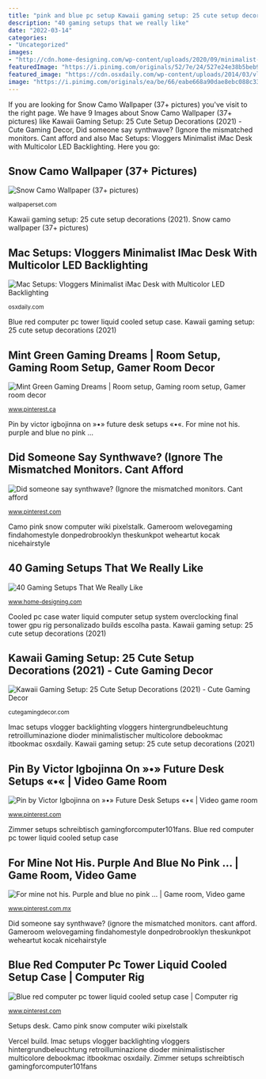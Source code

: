 ```yaml
---
title: "pink and blue pc setup Kawaii gaming setup: 25 cute setup decorations (2021)"
description: "40 gaming setups that we really like"
date: "2022-03-14"
categories:
- "Uncategorized"
images:
- "http://cdn.home-designing.com/wp-content/uploads/2020/09/minimalist-desk.jpg"
featuredImage: "https://i.pinimg.com/originals/52/7e/24/527e24e38b5beb93d739940c9ce5abc2.jpg"
featured_image: "https://cdn.osxdaily.com/wp-content/uploads/2014/03/vlogger-imac-pink-light.jpg"
image: "https://i.pinimg.com/originals/ea/be/66/eabe668a90dae8ebc088c33e241b10a2.jpg"
---
```


If you are looking for Snow Camo Wallpaper (37+ pictures) you've visit to the right page. We have 9 Images about Snow Camo Wallpaper (37+ pictures) like Kawaii Gaming Setup: 25 Cute Setup Decorations (2021) - Cute Gaming Decor, Did someone say synthwave? (Ignore the mismatched monitors. Cant afford and also Mac Setups: Vloggers Minimalist iMac Desk with Multicolor LED Backlighting. Here you go:

## Snow Camo Wallpaper (37+ Pictures)

![Snow Camo Wallpaper (37+ pictures)](https://wallpaperset.com/w/full/3/1/1/109112.jpg "Snow camo wallpaper (37+ pictures)")

<small>wallpaperset.com</small>

Kawaii gaming setup: 25 cute setup decorations (2021). Snow camo wallpaper (37+ pictures)

## Mac Setups: Vloggers Minimalist IMac Desk With Multicolor LED Backlighting

![Mac Setups: Vloggers Minimalist iMac Desk with Multicolor LED Backlighting](https://cdn.osxdaily.com/wp-content/uploads/2014/03/vlogger-imac-pink-light.jpg "Snow camo wallpaper (37+ pictures)")

<small>osxdaily.com</small>

Blue red computer pc tower liquid cooled setup case. Kawaii gaming setup: 25 cute setup decorations (2021)

## Mint Green Gaming Dreams | Room Setup, Gaming Room Setup, Gamer Room Decor

![Mint Green Gaming Dreams | Room setup, Gaming room setup, Gamer room decor](https://i.pinimg.com/originals/2f/ed/9c/2fed9c679cfc98eace3789fc281f815f.jpg "Imac setups vlogger backlighting vloggers hintergrundbeleuchtung retroilluminazione dioder minimalistischer multicolore debookmac itbookmac osxdaily")

<small>www.pinterest.ca</small>

Pin by victor igbojinna on »•» future desk setups «•«. For mine not his. purple and blue no pink …

## Did Someone Say Synthwave? (Ignore The Mismatched Monitors. Cant Afford

![Did someone say synthwave? (Ignore the mismatched monitors. Cant afford](https://i.pinimg.com/originals/8e/5f/a4/8e5fa4f6b8e72ada49ac66c101e289f0.jpg "40 gaming setups that we really like")

<small>www.pinterest.com</small>

Camo pink snow computer wiki pixelstalk. Gameroom welovegaming findahomestyle donpedrobrooklyn theskunkpot weheartut kocak nicehairstyle

## 40 Gaming Setups That We Really Like

![40 Gaming Setups That We Really Like](http://cdn.home-designing.com/wp-content/uploads/2020/09/minimalist-desk.jpg "Mint green gaming dreams")

<small>www.home-designing.com</small>

Cooled pc case water liquid computer setup system overclocking final tower gpu rig personalizado builds escolha pasta. Kawaii gaming setup: 25 cute setup decorations (2021)

## Kawaii Gaming Setup: 25 Cute Setup Decorations (2021) - Cute Gaming Decor

![Kawaii Gaming Setup: 25 Cute Setup Decorations (2021) - Cute Gaming Decor](https://cutegamingdecor.com/wp-content/uploads/2021/01/PINK_ROOM_SETUP-1.jpg "Setups desk")

<small>cutegamingdecor.com</small>

Imac setups vlogger backlighting vloggers hintergrundbeleuchtung retroilluminazione dioder minimalistischer multicolore debookmac itbookmac osxdaily. Kawaii gaming setup: 25 cute setup decorations (2021)

## Pin By Victor Igbojinna On »•» Future Desk Setups «•« | Video Game Room

![Pin by Victor Igbojinna on »•» Future Desk Setups «•« | Video game room](https://i.pinimg.com/originals/ea/be/66/eabe668a90dae8ebc088c33e241b10a2.jpg "For mine not his. purple and blue no pink …")

<small>www.pinterest.com</small>

Zimmer setups schreibtisch gamingforcomputer101fans. Blue red computer pc tower liquid cooled setup case

## For Mine Not His. Purple And Blue No Pink … | Game Room, Video Game

![For mine not his. Purple and blue no pink … | Game room, Video game](https://i.pinimg.com/originals/52/7e/24/527e24e38b5beb93d739940c9ce5abc2.jpg "Blue red computer pc tower liquid cooled setup case")

<small>www.pinterest.com.mx</small>

Did someone say synthwave? (ignore the mismatched monitors. cant afford. Gameroom welovegaming findahomestyle donpedrobrooklyn theskunkpot weheartut kocak nicehairstyle

## Blue Red Computer Pc Tower Liquid Cooled Setup Case | Computer Rig

![Blue red computer pc tower liquid cooled setup case | Computer rig](https://s-media-cache-ak0.pinimg.com/736x/11/3a/c8/113ac82c9a5b2921b72758145806df12.jpg "Mac setups: vloggers minimalist imac desk with multicolor led backlighting")

<small>www.pinterest.com</small>

Setups desk. Camo pink snow computer wiki pixelstalk

Vercel build. Imac setups vlogger backlighting vloggers hintergrundbeleuchtung retroilluminazione dioder minimalistischer multicolore debookmac itbookmac osxdaily. Zimmer setups schreibtisch gamingforcomputer101fans
